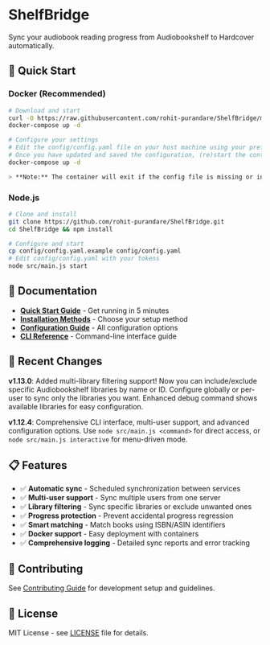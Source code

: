 # ShelfBridge

Sync your audiobook reading progress from Audiobookshelf to Hardcover automatically.

## 🚀 Quick Start

### Docker (Recommended)
```bash
# Download and start
curl -O https://raw.githubusercontent.com/rohit-purandare/ShelfBridge/main/docker-compose.yml
docker-compose up -d

# Configure your settings
# Edit the config/config.yaml file on your host machine using your preferred text editor (e.g., VS Code, nano, vim, Notepad).
# Once you have updated and saved the configuration, (re)start the container:
docker-compose up -d

> **Note:** The container will exit if the config file is missing or invalid. Always edit the config file on your host, not inside the container.
```

### Node.js
```bash
# Clone and install
git clone https://github.com/rohit-purandare/ShelfBridge.git
cd ShelfBridge && npm install

# Configure and start
cp config/config.yaml.example config/config.yaml
# Edit config/config.yaml with your tokens
node src/main.js start
```

## 📖 Documentation

- **[Quick Start Guide](wiki/user-guides/Quick-Start.md)** - Get running in 5 minutes
- **[Installation Methods](wiki/user-guides/Installation-Methods.md)** - Choose your setup method
- **[Configuration Guide](wiki/admin/Configuration-Overview.md)** - All configuration options
- **[CLI Reference](wiki/technical/CLI-Reference.md)** - Command-line interface guide

## 🔄 Recent Changes

**v1.13.0**: Added multi-library filtering support! Now you can include/exclude specific Audiobookshelf libraries by name or ID. Configure globally or per-user to sync only the libraries you want. Enhanced debug command shows available libraries for easy configuration.

**v1.12.4**: Comprehensive CLI interface, multi-user support, and advanced configuration options. Use `node src/main.js <command>` for direct access, or `node src/main.js interactive` for menu-driven mode.

## 📋 Features

- ✅ **Automatic sync** - Scheduled synchronization between services
- ✅ **Multi-user support** - Sync multiple users from one server
- ✅ **Library filtering** - Sync specific libraries or exclude unwanted ones
- ✅ **Progress protection** - Prevent accidental progress regression
- ✅ **Smart matching** - Match books using ISBN/ASIN identifiers
- ✅ **Docker support** - Easy deployment with containers
- ✅ **Comprehensive logging** - Detailed sync reports and error tracking

## 🤝 Contributing

See [Contributing Guide](wiki/developer/Contributing.md) for development setup and guidelines.

## 📄 License

MIT License - see [LICENSE](LICENSE) file for details. 